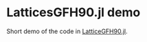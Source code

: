 # LatticesGFH90.jl demo

Short demo of the code in [LatticeGFH90.jl](https://github.com/erou/LatticeGFH90.jl).
